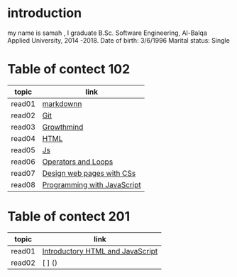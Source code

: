 # introduction 

my name is samah , I graduate B.Sc. Software Engineering, Al-Balqa Applied University, 2014 -2018. Date of birth: 3/6/1996 Marital status: Single


# Table of contect 102

| topic      | link |
| ----------- | ----------- |
| read01  | [markdownn](https://samahhamed227.github.io/reasd1/)  |
| read02 | [Git](https://samahhamed227.github.io/Git.md/)  |
|   read03  | [Growthmind](https://samahhamed227.github.io/growthmind1.md/) |
| read04 | [ HTML](https://samahhamed227.github.io/html.md/) |
| read05 | [ Js](https://samahhamed227.github.io/read004/) |
| read06 | [ Operators and Loops](https://samahhamed227.github.io/Loops/) |
| read07 | [Design web pages with CSs](https://samahhamed227.github.io/Designcss/) |
| read08 | [ Programming with JavaScript](https://samahhamed227.github.io/progjs/) |


# Table of contect 201

| topic      | link |
| ----------- | ----------- |
| read01 | [ Introductory HTML and JavaScript](https://samahhamed227.github.io/reading-notes/introhtml.md)| 
| read02  | [ ] ()  |



